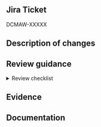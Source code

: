 ## Jira Ticket
<!-- Add your Jira ticket link here. -->
DCMAW-XXXXX

## Description of changes
<!-- 
- Describe what changed and why
- Call out specific areas that need focus in the review
- Call out new patterns and articulate why they're being proposed
- For larger PRs, provide guidance on how best to start the review/understand the change
-->

## Review guidance
<details>
<summary>Review checklist</summary>

### Functional Review
- **Functionality**: Does it meet the acceptance criteria on the ticket and work as expected?
- **Requirements**: Does the code meet functional and non-functional requirements including compliance with programme standards and security gates?

### Security & Compliance
- **Personally Identifiable Information**: Is it possible for PII to be logged?
- **Security Considerations**: Are there any security implications that need to be addressed?

### Quality Assurance
- **Testing**: Is the code well-tested with sufficient coverage to provide confidence in correctness?
- **Edge Cases**: Have edge cases been considered and handled appropriately?

### Code Quality
- **Readability**: Is the code easy to understand for all team members, with clear naming and appropriate documentation?
- **Maintainability**: Is the code easy to change, reuse, and extend?
- **Code Style**: Does it follow our coding conventions and best practices?
- **Code Quality**: Is the code maintainable and following best practices? See [Values, Principles & Practices](https://govukverify.atlassian.net/wiki/spaces/DCMAW/pages/4955865126/ID+Check+Web+-+Values+Principles+and+Practices)

### Observability & Operations
- **Observability**: Are there appropriate logs/metrics that would help debug and monitor the service?
- **Performance**: Are there any performance considerations or potential bottlenecks?

### Documentation
- **Documentation**: Is the code well documented? Is there any existing documentation that needs updating?
- **Comments**: Are complex sections of code adequately commented if the intent is not clear?

### Review PR:
- **Title**: Contains ticket number and clear summary of change
- **Description**: Has clear description of change
</details>

## Evidence
<!-- 
- Provide evidence that changes work as expected
- For UI changes, include screenshots or recordings
- For API changes, include example requests/responses
- For infrastructure changes, include relevant logs or screenshots

Note: Leave this blank if no testing additional to the pull request workflows has been executed

When you should run the test container:
- If you've touched Docker configuration
- If you've added new environment variables
- For UI changes
-->

## Documentation
<!-- 
- Call out if key repository documentation has been updated
- Link to external documentation that has been updated

Note: Leave this blank if no documentation changes have been made
-->